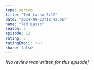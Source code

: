```yaml
---
type: series
title: "Ted Lasso 3x12"
date: "2024-08-23T18:42:56"
name: "Ted Lasso"
season: 3
episode: 12
rating: 3
ratingEmoji: ⭐️⭐️⭐️
share: false
---
```


_[No review was written for this episode]_
